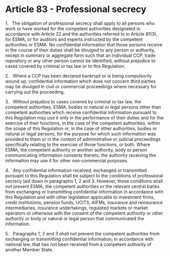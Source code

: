 # Article 83 - Professional secrecy


1.   The obligation of professional secrecy shall apply to all persons who work or have worked for the competent authorities designated in accordance with Article 22 and the authorities referred to in Article 81(3), for ESMA, or for auditors and experts instructed by the competent authorities or ESMA. No confidential information that those persons receive in the course of their duties shall be divulged to any person or authority, except in summary or aggregate form such that an individual CCP, trade repository or any other person cannot be identified, without prejudice to cases covered by criminal or tax law or to this Regulation.

2.   Where a CCP has been declared bankrupt or is being compulsorily wound up, confidential information which does not concern third parties may be divulged in civil or commercial proceedings where necessary for carrying out the proceeding.

3.   Without prejudice to cases covered by criminal or tax law, the competent authorities, ESMA, bodies or natural or legal persons other than competent authorities which receive confidential information pursuant to this Regulation may use it only in the performance of their duties and for the exercise of their functions, in the case of the competent authorities, within the scope of this Regulation or, in the case of other authorities, bodies or natural or legal persons, for the purpose for which such information was provided to them or in the context of administrative or judicial proceedings specifically relating to the exercise of those functions, or both. Where ESMA, the competent authority or another authority, body or person communicating information consents thereto, the authority receiving the information may use it for other non-commercial purposes.

4.   Any confidential information received, exchanged or transmitted pursuant to this Regulation shall be subject to the conditions of professional secrecy laid down in paragraphs 1, 2 and 3. However, those conditions shall not prevent ESMA, the competent authorities or the relevant central banks from exchanging or transmitting confidential information in accordance with this Regulation and with other legislation applicable to investment firms, credit institutions, pension funds, UCITS, AIFMs, insurance and reinsurance intermediaries, insurance undertakings, regulated markets or market operators or otherwise with the consent of the competent authority or other authority or body or natural or legal person that communicated the information.

5.   Paragraphs 1, 2 and 3 shall not prevent the competent authorities from exchanging or transmitting confidential information, in accordance with national law, that has not been received from a competent authority of another Member State.
